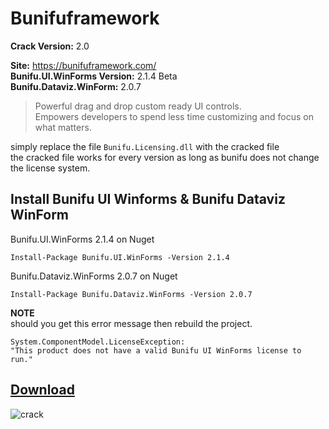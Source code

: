 # Bunifuframework

**Crack Version:**  2.0

**Site:** https://bunifuframework.com/  
**Bunifu.UI.WinForms Version:** 2.1.4 Beta  
**Bunifu.Dataviz.WinForm:** 2.0.7 
> Powerful drag and drop custom ready UI controls.   
Empowers developers to spend less time customizing and focus on what matters.

simply replace the file `Bunifu.Licensing.dll` with the cracked file  
the cracked file works for every version as long as bunifu does not change the license system.  

## Install Bunifu UI Winforms & Bunifu Dataviz WinForm
Bunifu.UI.WinForms 2.1.4 on Nuget 
```
Install-Package Bunifu.UI.WinForms -Version 2.1.4
```
Bunifu.Dataviz.WinForms 2.0.7 on Nuget 
```
Install-Package Bunifu.Dataviz.WinForms -Version 2.0.7
```
**NOTE**   
should you get this error message then rebuild the project.
```
System.ComponentModel.LicenseException:  
"This product does not have a valid Bunifu UI WinForms license to run."  
```
## [Download](https://github.com/cydolo/CyberEngineering/releases/tag/Bunifu-1.0)

![crack](https://files.catbox.moe/d1663w.png)

